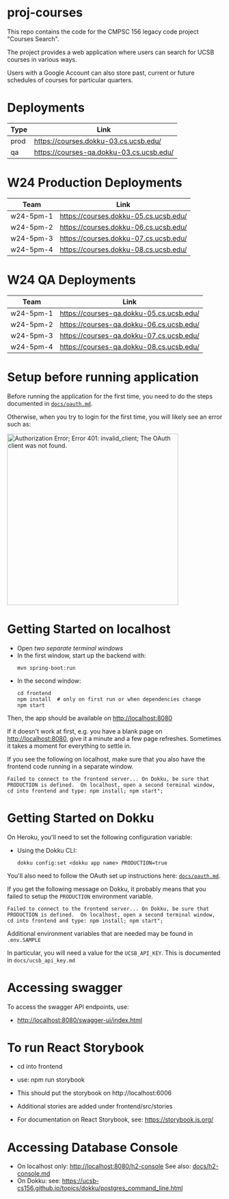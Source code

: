 # proj-courses

This repo contains the code for the CMPSC 156 legacy code project "Courses Search". 

The project provides a web application where users can search for UCSB courses in various ways.

Users with a Google Account can also store past, current or future schedules of courses for particular quarters. 

# Deployments

| Type | Link       | 
|------|------------|
| prod | <https://courses.dokku-03.cs.ucsb.edu/> | 
| qa | <https://courses-qa.dokku-03.cs.ucsb.edu/>  | 


# W24 Production Deployments


| Team | Link       | 
|------|------------|
| w24-5pm-1 | <https://courses.dokku-05.cs.ucsb.edu/> | 
| w24-5pm-2 | <https://courses.dokku-06.cs.ucsb.edu/>  | 
| w24-5pm-3 | <https://courses.dokku-07.cs.ucsb.edu/>  | 
| w24-5pm-4 | <https://courses.dokku-08.cs.ucsb.edu/>  | 

# W24 QA Deployments


| Team | Link       | 
|------|------------|
| w24-5pm-1 | <https://courses-qa.dokku-05.cs.ucsb.edu/> | 
| w24-5pm-2 | <https://courses-qa.dokku-06.cs.ucsb.edu/>  | 
| w24-5pm-3 | <https://courses-qa.dokku-07.cs.ucsb.edu/>  | 
| w24-5pm-4 | <https://courses-qa.dokku-08.cs.ucsb.edu/>  | 


# Setup before running application

Before running the application for the first time,
you need to do the steps documented in [`docs/oauth.md`](docs/oauth.md).

Otherwise, when you try to login for the first time, you 
will likely see an error such as:

<img src="https://user-images.githubusercontent.com/1119017/149858436-c9baa238-a4f7-4c52-b995-0ed8bee97487.png" alt="Authorization Error; Error 401: invalid_client; The OAuth client was not found." width="400"/>


# Getting Started on localhost

* Open *two separate terminal windows*  
* In the first window, start up the backend with:
  ``` 
  mvn spring-boot:run
  ```
* In the second window:
  ```
  cd frontend
  npm install  # only on first run or when dependencies change
  npm start
  ```

Then, the app should be available on <http://localhost:8080>

If it doesn't work at first, e.g. you have a blank page on  <http://localhost:8080>, give it a minute and a few page refreshes.  Sometimes it takes a moment for everything to settle in.

If you see the following on localhost, make sure that you also have the frontend code running in a separate window.

```
Failed to connect to the frontend server... On Dokku, be sure that PRODUCTION is defined.  On localhost, open a second terminal window, cd into frontend and type: npm install; npm start";
```

# Getting Started on Dokku

On Heroku, you'll need to set the following configuration variable:

* Using the Dokku CLI:
  ```
  dokku config:set <dokku app name> PRODUCTION=true
  ```

You'll also need to follow the OAuth set up instructions here: [`docs/oauth.md`](docs/oauth.md).

If you get the following message on Dokku, it probably means that you failed to setup the `PRODUCTION` environment variable.

```
Failed to connect to the frontend server... On Dokku, be sure that PRODUCTION is defined.  On localhost, open a second terminal window, cd into frontend and type: npm install; npm start";
```

Additional environment variables that are needed may be found in `.env.SAMPLE` 

In particular, you will need a value for the `UCSB_API_KEY`.  This is documented in `docs/ucsb_api_key.md`

# Accessing swagger

To access the swagger API endpoints, use:

* <http://localhost:8080/swagger-ui/index.html>


# To run React Storybook

* cd into frontend
* use: npm run storybook
* This should put the storybook on http://localhost:6006
* Additional stories are added under frontend/src/stories

* For documentation on React Storybook, see: https://storybook.js.org/

# Accessing Database Console

* On localhost only: <http://localhost:8080/h2-console>  See also: [docs/h2-console.md](docs/h2-console.md)
* On Dokku: see: <https://ucsb-cs156.github.io/topics/dokku/postgres_command_line.html>
